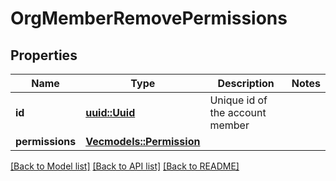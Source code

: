 # OrgMemberRemovePermissions

## Properties

Name | Type | Description | Notes
------------ | ------------- | ------------- | -------------
**id** | [**uuid::Uuid**](uuid::Uuid.md) | Unique id of the account member | 
**permissions** | [**Vec<models::Permission>**](Permission.md) |  | 

[[Back to Model list]](../README.md#documentation-for-models) [[Back to API list]](../README.md#documentation-for-api-endpoints) [[Back to README]](../README.md)


